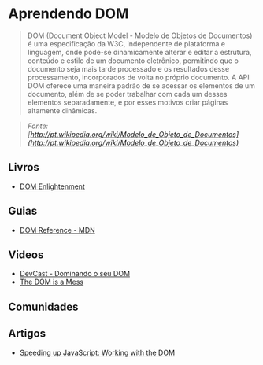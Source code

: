 # Aprendendo DOM

> DOM (Document Object Model - Modelo de Objetos de Documentos) é uma especificação da W3C, independente de plataforma e linguagem, onde pode-se dinamicamente alterar e editar a estrutura, conteúdo e estilo de um documento eletrônico, permitindo que o documento seja mais tarde processado e os resultados desse processamento, incorporados de volta no próprio documento. A API DOM oferece uma maneira padrão de se acessar os elementos de um documento, além de se poder trabalhar com cada um desses elementos separadamente, e por esses motivos criar páginas altamente dinâmicas.

> *Fonte: [http://pt.wikipedia.org/wiki/Modelo_de_Objeto_de_Documentos](http://pt.wikipedia.org/wiki/Modelo_de_Objeto_de_Documentos)*

## Livros
* [DOM Enlightenment](http://shop.oreilly.com/product/0636920027690.do)

## Guias
* [DOM Reference - MDN](https://developer.mozilla.org/en-US/docs/DOM/DOM_Reference)

## Videos
* [DevCast - Dominando o seu DOM](http://www.youtube.com/watch?v=AWynR4aAn-4)
* [The DOM is a Mess](http://www.youtube.com/watch?v=dgI52y27O_I)

## Comunidades

## Artigos
* [Speeding up JavaScript: Working with the DOM](https://developers.google.com/speed/articles/javascript-dom)
